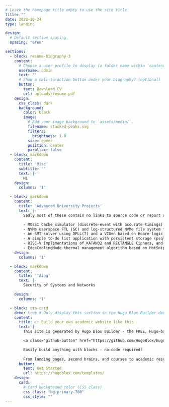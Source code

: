 ```yaml
---
# Leave the homepage title empty to use the site title
title: ""
date: 2022-10-24
type: landing

design:
  # Default section spacing
  spacing: "6rem"

sections:
  - block: resume-biography-3
    content:
      # Choose a user profile to display (a folder name within `content/authors/`)
      username: admin
      text: ""
      # Show a call-to-action button under your biography? (optional)
      button:
        text: Download CV
        url: uploads/resume.pdf
    design:
      css_class: dark
      background:
        color: black
        image:
          # Add your image background to `assets/media/`.
          filename: stacked-peaks.svg
          filters:
            brightness: 1.0
          size: cover
          position: center
          parallax: false
  - block: markdown
    content:
      title: 'Misc'
      subtitle: ''
      text: |-
        Hi
    design:
      columns: '1'

  - block: markdown
    content:
      title: 'Advanced University Projects'
      text: |-
        Sadly most of these contain no links to source code or report as to prevent plagarism for future students, but you can find parts of them on my GitHub.

        - MOESI Cache simulator (discrete-event with accurate timings)
        - NVMe userspace FTL (GC) and log-structured NVMe file system for RocksDB
        - An SMT solver using DPLL(T) and a VCGen based on Hoare logic with the weakest precondition approach.
        - A simple to-do list application with persistent storage (psql) deployed on GCP using K8s, secured with TLS via cert-manager and RBAC. 
        - RISC-V Implementations of KATAN32 and RECTANGLE Ciphers, and a Verilog Implementation of the PRESENT Cipher with Masked S-Box.
        - EdgeCoolingMode thermal management algorithm based on HotSniper framework.
    design:
      columns: '1'

  - block: markdown
    content:
      title: 'TAing'
      text: |-
        Security of Systems and Networks

    design:
      columns: '1'

  - block: cta-card
    demo: true # Only display this section in the Hugo Blox Builder demo site
    content:
      title: 👉 Build your own academic website like this
      text: |-
        This site is generated by Hugo Blox Builder - the FREE, Hugo-based open source website builder trusted by 250,000+ academics like you.

        <a class="github-button" href="https://github.com/HugoBlox/hugo-blox-builder" data-color-scheme="no-preference: light; light: light; dark: dark;" data-icon="octicon-star" data-size="large" data-show-count="true" aria-label="Star HugoBlox/hugo-blox-builder on GitHub">Star</a>

        Easily build anything with blocks - no-code required!
        
        From landing pages, second brains, and courses to academic resumés, conferences, and tech blogs.
      button:
        text: Get Started
        url: https://hugoblox.com/templates/
    design:
      card:
        # Card background color (CSS class)
        css_class: "bg-primary-700"
        css_style: ""
---
```

